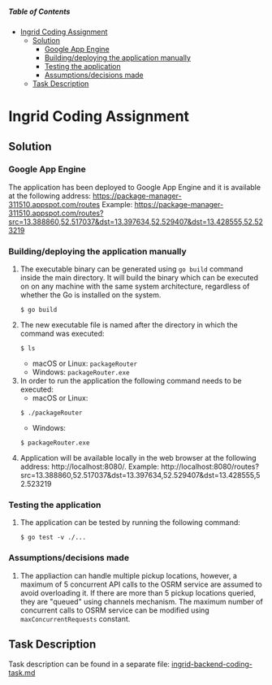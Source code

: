 ##### Table of Contents

<!-- MarkdownTOC autolink="true" autoanchor="true" -->

- [Ingrid Coding Assignment](#ingrid-coding-assignment)
    - [Solution](#solution)
        - [Google App Engine](#google-app-engine)
        - [Building/deploying the application manually](#buildingdeploying-the-application-manually)
        - [Testing the application](#testing-the-application)
        - [Assumptions/decisions made](#assumptionsdecisions-made)
    - [Task Description](#task-description)

<!-- /MarkdownTOC -->


<a id="ingrid-coding-assignment"></a>
# Ingrid Coding Assignment

<a id="solution"></a>
## Solution

<a id="google-app-engine"></a>
### Google App Engine

The application has been deployed to Google App Engine and it is available at the following address: https://package-manager-311510.appspot.com/routes
Example:
https://package-manager-311510.appspot.com/routes?src=13.388860,52.517037&dst=13.397634,52.529407&dst=13.428555,52.523219

<a id="buildingdeploying-the-application-manually"></a>
### Building/deploying the application manually

1. The executable binary can be generated using `go build` command inside the main directory. It will build the binary which can be executed on on any machine with the same system architecture, regardless of whether the Go is installed on the system.
    ```shell
    $ go build
    ```
2. The new executable file is named after the directory in which the command was executed:
    ```shell
    $ ls
    ```
    - macOS or Linux: `packageRouter`
    - Windows: `packageRouter.exe`
3. In order to run the application the following command needs to be executed:
    - macOS or Linux:
    ```shell
    $ ./packageRouter
    ```
    - Windows:
    ```shell
    $ packageRouter.exe
    ```
4. Application will be available locally in the web browser at the following address: http://localhost:8080/. Example:
http://localhost:8080/routes?src=13.388860,52.517037&dst=13.397634,52.529407&dst=13.428555,52.523219

<a id="testing-the-application"></a>
### Testing the application

1. The application can be tested by running the following command:
    ```shell
    $ go test -v ./...
    ```

<a id="assumptionsdecisions-made"></a>
### Assumptions/decisions made

1. The appliaction can handle multiple pickup locations, however, a maximum of 5 concurrent API calls to the OSRM service are assumed to avoid overloading it. If there are more than 5 pickup locations queried, they are "queued" using channels mechanism. The maximum number of concurrent calls to OSRM service can be modified using `maxConcurrentRequests` constant.

<a id="task-description"></a>
## Task Description

Task description can be found in a separate file: [ingrid-backend-coding-task.md](ingrid-backend-coding-task.md)